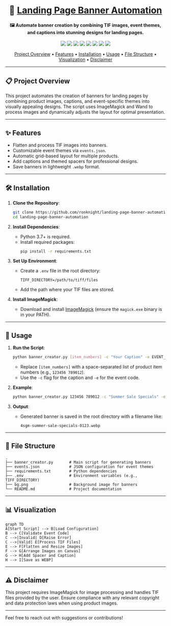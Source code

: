 
<h1 align="center">🎨 <a href="https://github.com/ronknight/landing-page-banner-automation">Landing Page Banner Automation</a></h1>

<h4 align="center">🖼️ Automate banner creation by combining TIF images, event themes, and captions into stunning designs for landing pages.</h4>

<p align="center">
<a href="https://twitter.com/PinoyITSolution"><img src="https://img.shields.io/twitter/follow/PinoyITSolution?style=social"></a>
<a href="https://github.com/ronknight?tab=followers"><img src="https://img.shields.io/github/followers/ronknight?style=social"></a>
<a href="https://github.com/ronknight/landing-page-banner-automation/stargazers"><img src="https://img.shields.io/github/stars/BEPb/BEPb.svg?logo=github"></a>
<a href="https://github.com/ronknight/landing-page-banner-automation/network/members"><img src="https://img.shields.io/github/forks/BEPb/BEPb.svg?color=blue&logo=github"></a>
<a href="https://youtube.com/@PinoyITSolution"><img src="https://img.shields.io/youtube/channel/subscribers/UCeoETAlg3skyMcQPqr97omg"></a>
<a href="https://github.com/ronknight/landing-page-banner-automation/issues"><img src="https://img.shields.io/badge/contributions-welcome-brightgreen.svg?style=flat"></a>
<a href="https://github.com/ronknight/landing-page-banner-automation/blob/master/LICENSE"><img src="https://img.shields.io/badge/License-MIT-yellow.svg"></a>
<a href="https://github.com/ronknight"><img src="https://img.shields.io/badge/Made%20with%20%F0%9F%A4%8D%20by%20-Ronknight-red"></a>
</p>

<p align="center">
  <a href="#project-overview">Project Overview</a> •
  <a href="#features">Features</a> •
  <a href="#installation">Installation</a> •
  <a href="#usage">Usage</a> •
  <a href="#file-structure">File Structure</a> •
  <a href="#visualization">Visualization</a> •
  <a href="#disclaimer">Disclaimer</a>
</p>

---

## 📋 Project Overview

This project automates the creation of banners for landing pages by combining product images, captions, and event-specific themes into visually appealing designs. The script uses ImageMagick and Wand to process images and dynamically adjusts the layout for optimal presentation.

---

## ✨ Features

- Flatten and process TIF images into banners.
- Customizable event themes via `events.json`.
- Automatic grid-based layout for multiple products.
- Add captions and themed spacers for professional designs.
- Save banners in lightweight `.webp` format.

---

## 🛠️ Installation

1. **Clone the Repository**:
   ```bash
   git clone https://github.com/ronknight/landing-page-banner-automation.git
   cd landing-page-banner-automation
   ```

2. **Install Dependencies**:
   - Python 3.7+ is required.
   - Install required packages:
     ```bash
     pip install -r requirements.txt
     ```

3. **Set Up Environment**:
   - Create a `.env` file in the root directory:
     ```env
     TIFF_DIRECTORY=/path/to/tiff/files
     ```
   - Add the path where your TIF files are stored.

4. **Install ImageMagick**:
   - Download and install [ImageMagick](https://imagemagick.org/) (ensure the `magick.exe` binary is in your PATH).

---

## 🚀 Usage

1. **Run the Script**:
   ```bash
   python banner_creator.py [item_numbers] -c "Your Caption" -e EVENT_CODE
   ```
   - Replace `[item_numbers]` with a space-separated list of product item numbers (e.g., `123456 789012`).
   - Use the `-c` flag for the caption and `-e` for the event code.

2. **Example**:
   ```bash
   python banner_creator.py 123456 789012 -c "Summer Sale Specials" -e SUMR
   ```

3. **Output**:
   - Generated banner is saved in the root directory with a filename like:
     ```
     4sgm-summer-sale-specials-0123.webp
     ```

---

## 📂 File Structure

```plaintext
.
├── banner_creator.py       # Main script for generating banners
├── events.json             # JSON configuration for event themes
├── requirements.txt        # Python dependencies
├── .env                    # Environment variables (e.g., TIFF_DIRECTORY)
├── bg.png                  # Background image for banners
└── README.md               # Project documentation
```

---

## 📊 Visualization

```mermaid
graph TD
A[Start Script] --> B[Load Configuration]
B --> C[Validate Event Code]
C -->|Invalid| D[Raise Error]
C -->|Valid| E[Process TIF Files]
E --> F[Flatten and Resize Images]
F --> G[Arrange Images on Canvas]
G --> H[Add Spacer and Caption]
H --> I[Save as WEBP]
```

---

## ⚠️ Disclaimer

This project requires ImageMagick for image processing and handles TIF files provided by the user. Ensure compliance with any relevant copyright and data protection laws when using product images.

---

Feel free to reach out with suggestions or contributions!
```